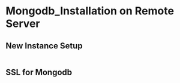 # Mongodb_Installation on Remote Server

## New Instance Setup

```sh setup.sh
```
## SSL for Mongodb

```sh ssl.sh
```


